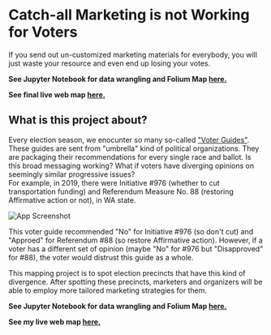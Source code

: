 
# Catch-all Marketing is not Working for Voters

If you send out un-customized marketing materials for everybody, you will just waste your resource and even end up losing your votes. 

**See Jupyter Notebook for data wrangling and Folium Map [here.](https://github.com/DongSooMikeSeo/kingCounty2019Analysis/blob/master/King%20County%202019%20General%20Election.ipynb)**

**See final live web map [here.](https://dongsoomikeseo.github.io/kingCounty2019Analysis/)**


## What is this project about?
Every election season, we enocunter so many so-called ["Voter Guides"](https://progressivevotersguide.com/washington/2021/general?type=general&year=2021&src=pvg2019general&lang=en). These guides are sent from "umbrella" kind of political organizations. They are packaging their recommendations for every single race and ballot. Is this broad messaging working? What if voters have diverging opinions on seemingly similar progressive issues?  
For example, in 2019, there were Initiative #976 (whether to cut transportation funding) and Referendum Measure No. 88 (restoring Affirmative action or not), in WA state. 
  
![App Screenshot](https://i.ibb.co/0ZSYCBh/Picture123.png)

 This voter guide recommended "No" for Initiative #976 (so don't cut) and "Approed" for Referendum #88 (so restore Affirmative action). However, if a voter has a different set of opinion (maybe "No" for #976 but "Disapproved" for #88), the voter would distrust this guide as a whole.

 This mapping project is to spot election precincts that have this kind of divergence. After spotting these precincts, marketers and organizers will be able to employ more tailored marketing strategies for them.    

**See Jupyter Notebook for data wrangling and Folium Map [here.](https://github.com/DongSooMikeSeo/kingCounty2019Analysis/blob/master/King%20County%202019%20General%20Election.ipynb)**

**See my live web map [here.](https://dongsoomikeseo.github.io/kingCounty2019Analysis/)**
